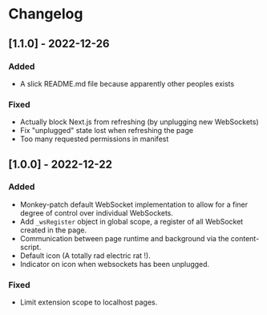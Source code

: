 # Changelog

## [1.1.0] - 2022-12-26

### Added

- A slick README.md file because apparently other peoples exists

### Fixed

- Actually block Next.js from refreshing (by unplugging new WebSockets)
- Fix "unplugged" state lost when refreshing the page
- Too many requested permissions in manifest

## [1.0.0] - 2022-12-22

### Added

- Monkey-patch default WebSocket implementation to allow for a finer
  degree of control over individual WebSockets.
- Add `_wsRegister` object in global scope, a register of all WebSocket
  created in the page.
- Communication between page runtime and background via the content-script.
- Default icon (A totally rad electric rat !).
- Indicator on icon when websockets has been unplugged.

### Fixed

- Limit extension scope to localhost pages.

